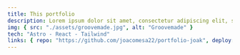 ```yaml
---
title: This portfolio
description: Lorem ipsum dolor sit amet, consectetur adipiscing elit, sed do eiusmod tempor incididunt ut labore et dolore magna aliqua.
img: { src: "./assets/groovemade.jpg", alt: "Groovemade" }
tech: "Astro - React - Tailwind"
links: { repo: "https://github.com/joacomesa22/portfolio-joak", deploy: "#" }
---
```

